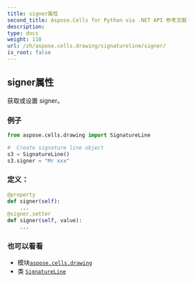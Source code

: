 ```yaml
---
title: signer属性
second_title: Aspose.Cells for Python via .NET API 参考文献
description:
type: docs
weight: 110
url: /zh/aspose.cells.drawing/signatureline/signer/
is_root: false
---
```

## signer属性

获取或设置 signer。

### 例子

```python
from aspose.cells.drawing import SignatureLine

#  Create signature line object
s3 = SignatureLine()
s3.signer = "Mr xxx"

```
### 定义：
```python
@property
def signer(self):
    ...
@signer.setter
def signer(self, value):
    ...
```

### 也可以看看
* 模块[`aspose.cells.drawing`](../../)
* 类 [`SignatureLine`](/cells/python-net/zh/aspose.cells.drawing/signatureline)
